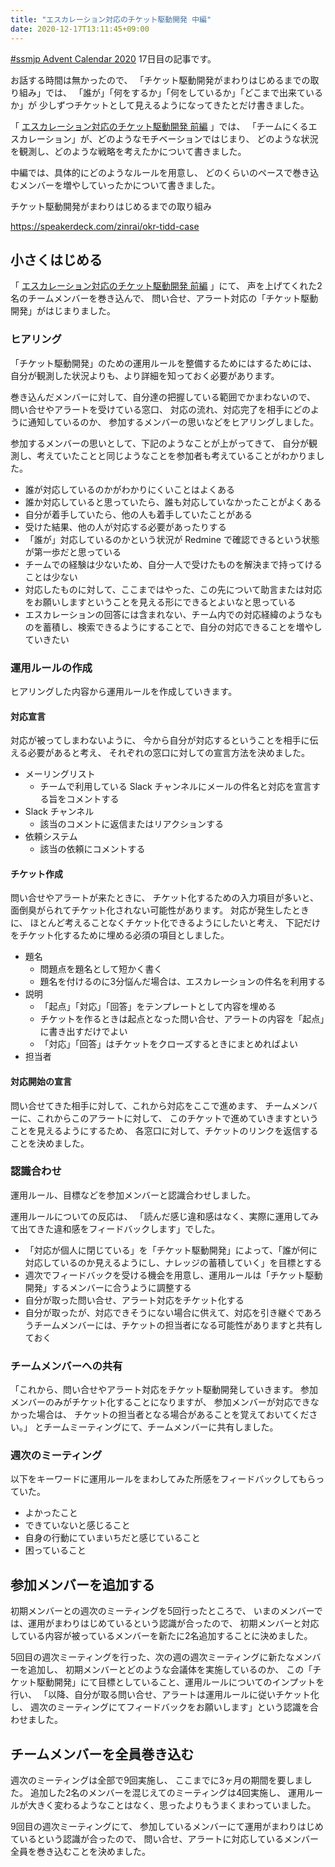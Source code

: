 ```yaml
---
title: "エスカレーション対応のチケット駆動開発 中編"
date: 2020-12-17T13:11:45+09:00
---
```


[#ssmjp Advent Calendar 2020](https://adventar.org/calendars/5210) 17日目の記事です。

お話する時間は無かったので、
「チケット駆動開発がまわりはじめるまでの取り組み」では、
「誰が」「何をするか」「何をしているか」「どこまで出来ているか」が
少しずつチケットとして見えるようになってきたとだけ書きました。

「 [エスカレーション対応のチケット駆動開発 前編](../ssmjp-advent-calendar-2020-day16) 」では、
「チームにくるエスカレーション」が、どのようなモチベーションではじまり、
どのような状況を観測し、どのような戦略を考えたかについて書きました。

中編では、具体的にどのようなルールを用意し、
どのくらいのペースで巻き込むメンバーを増やしていったかについて書きました。

チケット駆動開発がまわりはじめるまでの取り組み

https://speakerdeck.com/zinrai/okr-tidd-case

## 小さくはじめる

「 [エスカレーション対応のチケット駆動開発 前編](../ssmjp-advent-calendar-2020-day16) 」にて、
声を上げてくれた2名のチームメンバーを巻き込んで、
問い合せ、アラート対応の「チケット駆動開発」がはじまりました。

### ヒアリング

「チケット駆動開発」のための運用ルールを整備するためにはするためには、
自分が観測した状況よりも、より詳細を知っておく必要があります。

巻き込んだメンバーに対して、自分達の把握している範囲でかまわないので、
問い合せやアラートを受けている窓口、
対応の流れ、対応完了を相手にどのように通知しているのか、
参加するメンバーの思いなどをヒアリングしました。

参加するメンバーの思いとして、下記のようなことが上がってきて、
自分が観測し、考えていたことと同じようなことを参加者も考えていることがわかりました。

* 誰が対応しているのかがわかりにくいことはよくある
* 誰か対応していると思っていたら、誰も対応していなかったことがよくある
* 自分が着手していたら、他の人も着手していたことがある
* 受けた結果、他の人が対応する必要があったりする
* 「誰が」対応しているのかという状況が Redmine で確認できるという状態が第一歩だと思っている
* チームでの経験は少ないため、自分一人で受けたものを解決まで持ってけることは少ない
* 対応したものに対して、ここまではやった、この先について助言または対応をお願いしますということを見える形にできるとよいなと思っている
* エスカレーションの回答には含まれない、チーム内での対応経緯のようなものを蓄積し、検索できるようにすることで、自分の対応できることを増やしていきたい

### 運用ルールの作成

ヒアリングした内容から運用ルールを作成していきます。

#### 対応宣言

対応が被ってしまわないように、
今から自分が対応するということを相手に伝える必要があると考え、
それぞれの窓口に対しての宣言方法を決めました。

* メーリングリスト
	* チームで利用している Slack チャンネルにメールの件名と対応を宣言する旨をコメントする
* Slack チャンネル
	* 該当のコメントに返信またはリアクションする
* 依頼システム
	* 該当の依頼にコメントする

#### チケット作成

問い合せやアラートが来たときに、
チケット化するための入力項目が多いと、
面倒臭がられてチケット化されない可能性があります。
対応が発生したときに、
ほとんど考えることなくチケット化できるようにしたいと考え、
下記だけをチケット化するために埋める必須の項目としました。

* 題名
	* 問題点を題名として短かく書く
	* 題名を付けるのに3分悩んだ場合は、エスカレーションの件名を利用する
* 説明
	* 「起点」「対応」「回答」をテンプレートとして内容を埋める
	* チケットを作るときは起点となった問い合せ、アラートの内容を「起点」に書き出すだけでよい
	* 「対応」「回答」はチケットをクローズするときにまとめればよい
* 担当者

#### 対応開始の宣言

問い合せてきた相手に対して、これから対応をここで進めます、
チームメンバーに、これからこのアラートに対して、
このチケットで進めていきますということを見えるようにするため、
各窓口に対して、チケットのリンクを返信することを決めました。

### 認識合わせ

運用ルール、目標などを参加メンバーと認識合わせしました。

運用ルールについての反応は、
「読んだ感じ違和感はなく、実際に運用してみて出てきた違和感をフィードバックします」でした。

* 「対応が個人に閉じている」を「チケット駆動開発」によって、「誰が何に対応しているのか見えるようにし、ナレッジの蓄積していく」を目標とする
* 週次でフィードバックを受ける機会を用意し、運用ルールは「チケット駆動開発」するメンバーに合うように調整する
* 自分が取った問い合せ、アラート対応をチケット化する
* 自分が取ったが、対応できそうにない場合に供えて、対応を引き継ぐであろうチームメンバーには、チケットの担当者になる可能性がありますと共有しておく

### チームメンバーへの共有

「これから、問い合せやアラート対応をチケット駆動開発していきます。
参加メンバーのみがチケット化することになりますが、
参加メンバーが対応できなかった場合は、
チケットの担当者となる場合があることを覚えておいてください。」
とチームミーティングにて、チームメンバーに共有しました。

### 週次のミーティング

以下をキーワードに運用ルールをまわしてみた所感をフィードバックしてもらっていた。

* よかったこと
* できていないと感じること
* 自身の行動にていまいちだと感じていること
* 困っていること

## 参加メンバーを追加する

初期メンバーとの週次のミーティングを5回行ったところで、
いまのメンバーでは、運用がまわりはじめているという認識が合ったので、
初期メンバーと対応している内容が被っているメンバーを新たに2名追加することに決めました。

5回目の週次ミーティングを行った、次の週の週次ミーティングに新たなメンバーを追加し、
初期メンバーとどのような会議体を実施しているのか、
この「チケット駆動開発」にて目標としていること、運用ルールについてのインプットを行い、
「以降、自分が取る問い合せ、アラートは運用ルールに従いチケット化し、
週次のミーティングにてフィードバックをお願いします」という認識を合わせました。

## チームメンバーを全員巻き込む

週次のミーティングは全部で9回実施し、
ここまでに3ヶ月の期間を要しました。
追加した2名のメンバーを混じえてのミーティングは4回実施し、
運用ルールが大きく変わるようなことはなく、思ったよりもうまくまわっていました。

9回目の週次ミーティングにて、
参加しているメンバーにて運用がまわりはじめているという認識が合ったので、
問い合せ、アラートに対応しているメンバー全員を巻き込むことを決めました。
